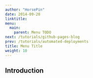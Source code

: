 ```yaml
---
author: "HorsePin"
date: 2014-09-28
linktitle: 
menu:
  main:
    parent: Menu TODO
next: /tutorials/github-pages-blog
prev: /tutorials/automated-deployments
title: Menu Title
weight: 10
---
```



## Introduction